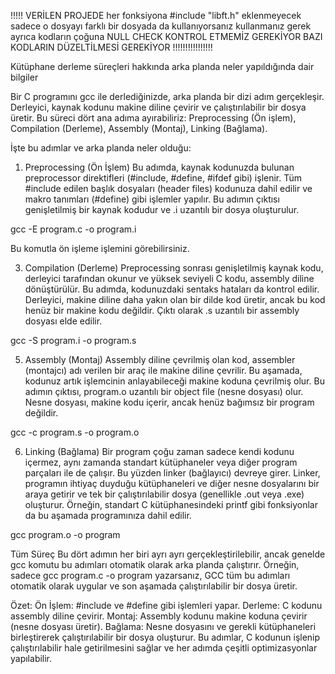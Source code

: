 !!!!! VERİLEN PROJEDE her fonksiyona #include "libft.h" eklenmeyecek sadece o dosyayı farklı bir dosyada da kullanıyorsanız kullanmanız gerek  ayrıca kodların çoğuna NULL CHECK KONTROL ETMEMİZ GEREKİYOR BAZI KODLARIN DÜZELTİLMESİ GEREKİYOR !!!!!!!!!!!!!!!!


Kütüphane  derleme süreçleri hakkında arka planda neler yapıldığında dair bilgiler

Bir C programını gcc ile derlediğinizde, arka planda bir dizi adım gerçekleşir. Derleyici, kaynak kodunu makine diline çevirir ve çalıştırılabilir bir dosya üretir. Bu süreci dört ana adıma ayırabiliriz: Preprocessing (Ön işlem), Compilation (Derleme), Assembly (Montaj), Linking (Bağlama).

İşte bu adımlar ve arka planda neler olduğu:

1. Preprocessing (Ön İşlem)
Bu adımda, kaynak kodunuzda bulunan preprocessor direktifleri (#include, #define, #ifdef gibi) işlenir.
Tüm #include edilen başlık dosyaları (header files) kodunuza dahil edilir ve makro tanımları (#define) gibi işlemler yapılır.
Bu adımın çıktısı genişletilmiş bir kaynak kodudur ve .i uzantılı bir dosya oluşturulur.


gcc -E program.c -o program.i

Bu komutla ön işleme işlemini görebilirsiniz.

3. Compilation (Derleme)
Preprocessing sonrası genişletilmiş kaynak kodu, derleyici tarafından okunur ve yüksek seviyeli C kodu, assembly diline dönüştürülür.
Bu adımda, kodunuzdaki sentaks hataları da kontrol edilir. Derleyici, makine diline daha yakın olan bir dilde kod üretir, ancak bu kod henüz bir makine kodu değildir.
Çıktı olarak .s uzantılı bir assembly dosyası elde edilir.


gcc -S program.i -o program.s

5. Assembly (Montaj)
Assembly diline çevrilmiş olan kod, assembler (montajcı) adı verilen bir araç ile makine diline çevrilir. Bu aşamada, kodunuz artık işlemcinin anlayabileceği makine koduna çevrilmiş olur.
Bu adımın çıktısı, program.o uzantılı bir object file (nesne dosyası) olur. Nesne dosyası, makine kodu içerir, ancak henüz bağımsız bir program değildir.


gcc -c program.s -o program.o

6. Linking (Bağlama)
Bir program çoğu zaman sadece kendi kodunu içermez, aynı zamanda standart kütüphaneler veya diğer program parçaları ile de çalışır. Bu yüzden linker (bağlayıcı) devreye girer.
Linker, programın ihtiyaç duyduğu kütüphaneleri ve diğer nesne dosyalarını bir araya getirir ve tek bir çalıştırılabilir dosya (genellikle .out veya .exe) oluşturur.
Örneğin, standart C kütüphanesindeki printf gibi fonksiyonlar da bu aşamada programınıza dahil edilir.


gcc program.o -o program


Tüm Süreç
Bu dört adımın her biri ayrı ayrı gerçekleştirilebilir, ancak genelde gcc komutu bu adımları otomatik olarak arka planda çalıştırır. Örneğin, sadece gcc program.c -o program yazarsanız, GCC tüm bu adımları otomatik olarak uygular ve son aşamada çalıştırılabilir bir dosya üretir.

Özet:
Ön İşlem: #include ve #define gibi işlemleri yapar.
Derleme: C kodunu assembly diline çevirir.
Montaj: Assembly kodunu makine koduna çevirir (nesne dosyası üretir).
Bağlama: Nesne dosyasını ve gerekli kütüphaneleri birleştirerek çalıştırılabilir bir dosya oluşturur.
Bu adımlar, C kodunun işlenip çalıştırılabilir hale getirilmesini sağlar ve her adımda çeşitli optimizasyonlar yapılabilir.



